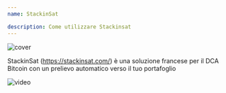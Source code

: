 ```yaml
---
name: StackinSat

description: Come utilizzare Stackinsat
---
```


![cover](assets/cover.webp)

StackinSat (https://stackinsat.com/) è una soluzione francese per il DCA Bitcoin con un prelievo automatico verso il tuo portafoglio

![video](https://www.youtube.com/watch?v=mpT3kJDfRVw)
